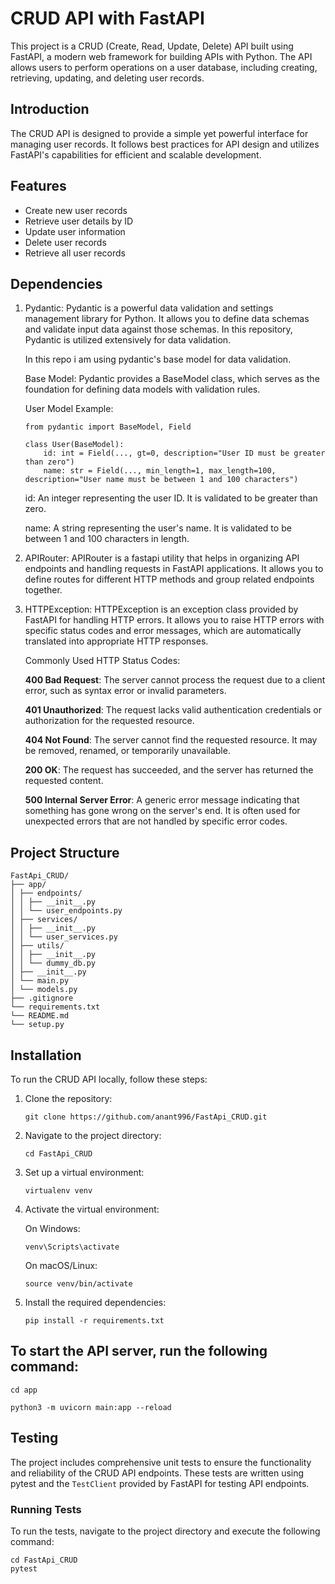 # CRUD API with FastAPI

This project is a CRUD (Create, Read, Update, Delete) API built using FastAPI, a modern web framework for building APIs with Python. The API allows users to perform operations on a user database, including creating, retrieving, updating, and deleting user records.

## Introduction

The CRUD API is designed to provide a simple yet powerful interface for managing user records. It follows best practices for API design and utilizes FastAPI's capabilities for efficient and scalable development.

## Features

- Create new user records
- Retrieve user details by ID
- Update user information
- Delete user records
- Retrieve all user records

## Dependencies
 
1. Pydantic: Pydantic is a powerful data validation and settings management library for Python. It allows you to define data schemas and validate input data against those schemas. In this repository, Pydantic is utilized extensively for data validation.
   
      In this repo i am using pydantic's base model for data validation.
   
      Base Model:
      Pydantic provides a BaseModel class, which serves as the foundation for defining data models with validation rules.
      
      User Model Example:
      ```
      from pydantic import BaseModel, Field
      
      class User(BaseModel):
          id: int = Field(..., gt=0, description="User ID must be greater than zero")
          name: str = Field(..., min_length=1, max_length=100, description="User name must be between 1 and 100 characters")
      ```
      id: An integer representing the user ID. It is validated to be greater than zero.
   
      name: A string representing the user's name. It is validated to be between 1 and 100 characters in length.

2. APIRouter: APIRouter is a fastapi utility that helps in organizing API endpoints and handling requests in FastAPI applications. It allows you to define routes for different HTTP methods and group related endpoints together.
   
3. HTTPException: HTTPException is an exception class provided by FastAPI for handling HTTP errors. It allows you to raise HTTP errors with specific status codes and error messages, which are automatically translated into appropriate HTTP responses.

      Commonly Used HTTP Status Codes:
   
      **400 Bad Request**: The server cannot process the request due to a client error, such as syntax error or invalid parameters.
      
      **401 Unauthorized**: The request lacks valid authentication credentials or authorization for the requested resource.
      
      **404 Not Found**: The server cannot find the requested resource. It may be removed, renamed, or temporarily unavailable.
      
      **200 OK**: The request has succeeded, and the server has returned the requested content.
      
      **500 Internal Server Error**: A generic error message indicating that something has gone wrong on the server's end. It is often used for unexpected errors that are not handled by specific error codes.

## Project Structure

```
FastApi_CRUD/
├── app/
│ ├── endpoints/
│ │ ├── __init__.py
│ │ └── user_endpoints.py
│ ├── services/
│ │ ├── __init__.py
│ │ └── user_services.py
│ ├── utils/
│ │ ├── __init__.py
│ │ └── dummy_db.py
│ ├── __init__.py
│ └── main.py
│ └── models.py
├── .gitignore
└── requirements.txt
└── README.md
└── setup.py

```

## Installation

To run the CRUD API locally, follow these steps:

1. Clone the repository:
   
    ```git clone https://github.com/anant996/FastApi_CRUD.git```

2. Navigate to the project directory:
   
    ```cd FastApi_CRUD```

4. Set up a virtual environment:

    ```virtualenv venv```

5. Activate the virtual environment:

   On Windows:

   ```venv\Scripts\activate```

   On macOS/Linux:

   ```source venv/bin/activate```

6. Install the required dependencies:
   
    ```pip install -r requirements.txt```


## To start the API server, run the following command:

```
cd app

python3 -m uvicorn main:app --reload
```

## Testing

The project includes comprehensive unit tests to ensure the functionality and reliability of the CRUD API endpoints. These tests are written using pytest and the `TestClient` provided by FastAPI for testing API endpoints.


### Running Tests

To run the tests, navigate to the project directory and execute the following command:

```
cd FastApi_CRUD
pytest
```

